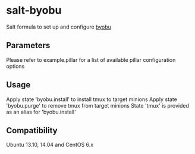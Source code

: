 salt-byobu
==========

Salt formula to set up and configure [byobu](http://byobu.co)

Parameters
------------
Please refer to example.pillar for a list of available pillar configuration options

Usage
-----
Apply state 'byobu.install' to install tmux to target minions
Apply state 'byobu.purge' to remove tmux from target minions
State 'tmux' is provided as an alias for 'byobu.install'

Compatibility
-------------
Ubuntu 13.10, 14.04 and CentOS 6.x

